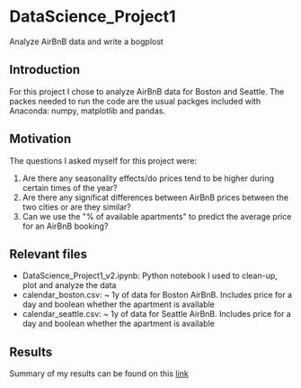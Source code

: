 # DataScience_Project1
Analyze AirBnB data and write a bogplost

## Introduction
For this project I chose to analyze AirBnB data for Boston and Seattle. The packes needed to run the code are the usual packges included with Anaconda: numpy, matplotlib and pandas.

## Motivation
The questions I asked myself for this project were:
1. Are there any seasonality effects/do prices tend to be higher during certain times of the year?
1. Are there any significat differences between AirBnB prices between the two cities or are they similar?
1. Can we use the "% of available apartments" to predict the average price for an AirBnB booking?

## Relevant files
* DataScience_Project1_v2.ipynb: Python notebook I used to clean-up, plot and analyze the data
* calendar_boston.csv: ~ 1y of data for Boston AirBnB. Includes price for a day and boolean whether the apartment is available
* calendar_seattle.csv: ~ 1y of data for Seattle AirBnB. Includes price for a day and boolean whether the apartment is available

## Results
Summary of my results can be found on this [link](https://medium.com/p/b504a4d17806/edit)
